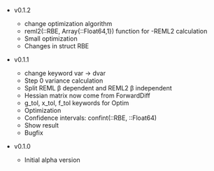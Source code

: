 
- v0.1.2

    * change optimization algorithm
    * reml2(::RBE, Array{::Float64,1}) function for -REML2 calculation
    * Small optimization
    * Changes in struct RBE


- v0.1.1
    * change keyword var -> dvar
    * Step 0 variance calculation
    * Split REML β dependent and REML2 β independent
    * Hessian matrix now come from ForwardDiff
    *  g_tol, x_tol, f_tol keywords for Optim
    * Optimization
    * Confidence intervals: confint(::RBE, ::Float64)
    * Show result
    * Bugfix



- v0.1.0
  * Initial alpha version
